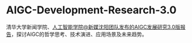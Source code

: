 # AIGC-Development-Research-3.0
清华大学新闻学院、人工智能学院@新媒沈阳团队发布的AIGC发展研究3.0版报告，探讨AIGC的哲学思考、技术演进、应用场景及未来趋势。
